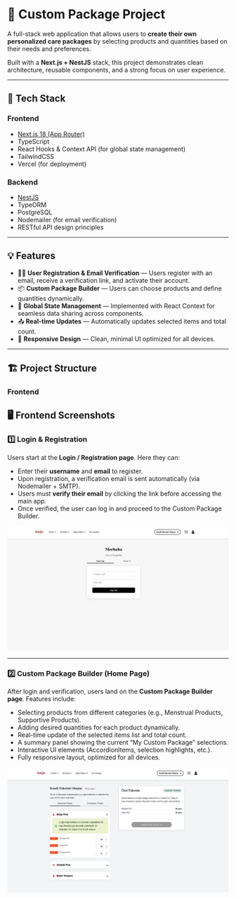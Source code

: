 # 🧃 Custom Package Project

A full-stack web application that allows users to **create their own personalized care packages** by selecting products and quantities based on their needs and preferences.

Built with a **Next.js + NestJS** stack, this project demonstrates clean architecture, reusable components, and a strong focus on user experience.

---

## 🚀 Tech Stack

### **Frontend**
- [Next.js 18 (App Router)](https://nextjs.org/docs/app)
- TypeScript
- React Hooks & Context API (for global state management)
- TailwindCSS
- Vercel (for deployment)

### **Backend**
- [NestJS](https://nestjs.com/)
- TypeORM
- PostgreSQL
- Nodemailer (for email verification)
- RESTful API design principles

---

## 💡 Features

- 🧑‍💻 **User Registration & Email Verification** — Users register with an email, receive a verification link, and activate their account.
- 📦 **Custom Package Builder** — Users can choose products and define quantities dynamically.
- 🧠 **Global State Management** — Implemented with React Context for seamless data sharing across components.
- 📤 **Real-time Updates** — Automatically updates selected items and total count.
- 💅 **Responsive Design** — Clean, minimal UI optimized for all devices.

---

## 🏗️ Project Structure

### **Frontend**



## 🖥️ Frontend Screenshots

### 1️⃣ Login & Registration

Users start at the **Login / Registration page**. Here they can:

- Enter their **username** and **email** to register.
- Upon registration, a verification email is sent automatically (via Nodemailer + SMTP).
- Users must **verify their email** by clicking the link before accessing the main app.
- Once verified, the user can log in and proceed to the Custom Package Builder.

![Login / Registration Page](readme-assets/login.png)

---

### 2️⃣ Custom Package Builder (Home Page)

After login and verification, users land on the **Custom Package Builder page**. Features include:

- Selecting products from different categories (e.g., Menstrual Products, Supportive Products).
- Adding desired quantities for each product dynamically.
- Real-time update of the selected items list and total count.
- A summary panel showing the current “My Custom Package” selections.
- Interactive UI elements (AccordionItems, selection highlights, etc.).
- Fully responsive layout, optimized for all devices.

![Home Page / Custom Package Builder](readme-assets/homepage.png)
